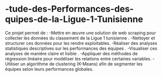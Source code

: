 # -tude-des-Performances-des-quipes-de-la-Ligue-1-Tunisienne

Ce projet permet de :
   -Mettre en œuvre une solution de web scraping pour collecter les données du classement
    de la Ligue 1 tunisienne .
   -Nettoyer et structurer ces données pour les rendre exploitables.
   -Réaliser des analyses statistiques descriptives sur les performances des équipes .
   -Visualiser ces analyses de manière claire et lisible .
   -Appliquer des méthodes de régression linéaire pour modéliser les relations entre certaines variables.
   -Utiliser un algorithme de clustering (K-Means) afin de segmenter les équipes selon
    leurs performances globales.
